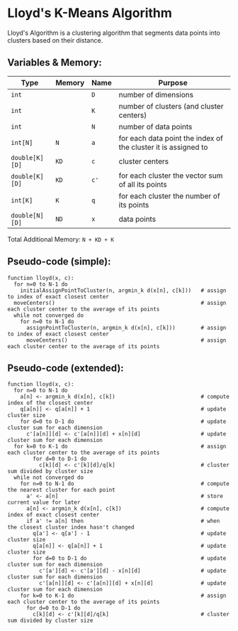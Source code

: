 # Lloyd's K-Means Algorithm

Lloyd's Algorithm is a clustering algorithm that segments data points into clusters based on their distance.

## Variables & Memory:

| Type           | Memory | Name | Purpose                                                        |
| -------------- | ------ | ---- | -------------------------------------------------------------- |
| `int`          |        | `D`  | number of dimensions                                           |
| `int`          |        | `K`  | number of clusters (and cluster centers)                       |
| `int`          |        | `N`  | number of data points                                          |
| `int[N]`       | `N`    | `a`  | for each data point the index of the cluster it is assigned to |
| `double[K][D]` | `KD`   | `c`  | cluster centers                                                |
| `double[K][D]` | `KD`   | `c'` | for each cluster the vector sum of all its points              |
| `int[K]`       | `K`    | `q`  | for each cluster the number of its points                      |
| `double[N][D]` | `ND`   | `x`  | data points                                                    |

Total Additional Memory: `N + KD + K`

## Pseudo-code (simple):

```
function lloyd(x, c):
  for n=0 to N-1 do
    initialAssignPointToCluster(n, argmin_k d(x[n], c[k]))   # assign to index of exact closest center
  moveCenters()                                              # assign each cluster center to the average of its points
  while not converged do
    for n=0 to N-1 do
      assignPointToCluster(n, argmin_k d(x[n], c[k]))        # assign to index of exact closest center
      moveCenters()                                          # assign each cluster center to the average of its points
```

## Pseudo-code (extended):

```
function lloyd(x, c):
  for n=0 to N-1 do
    a[n] <- argmin_k d(x[n], c[k])                           # compute index of the closest center
    q[a[n]] <- q[a[n]] + 1                                   # update cluster size
    for d=0 to D-1 do                                        # update cluster sum for each dimension
      c'[a[n]][d] <- c'[a[n]][d] + x[n][d]                   # update cluster sum for each dimension
  for k=0 to K-1 do                                          # assign each cluster center to the average of its points
        for d=0 to D-1 do
          c[k][d] <- c'[k][d]/q[k]                           # cluster sum divided by cluster size
  while not converged do
    for n=0 to N-1 do                                        # compute the nearest cluster for each point
      a' <- a[n]                                             # store current value for later
      a[n] <- argmin_k d(x[n], c[k])                         # compute index of exact closest center
      if a' != a[n] then                                     # when the closest cluster index hasn't changed
        q[a'] <- q[a'] - 1                                   # update cluster size
        q[a[n]] <- q[a[n]] + 1                               # update cluster size
        for d=0 to D-1 do                                    # update cluster sum for each dimension
          c'[a'][d] <- c'[a'][d] - x[n][d]                   # update cluster sum for each dimension
          c'[a[n]][d] <- c'[a[n]][d] + x[n][d]               # update cluster sum for each dimension
    for k=0 to K-1 do                                        # assign each cluster center to the average of its points
      for d=0 to D-1 do
        c[k][d] <- c'[k][d]/q[k]                             # cluster sum divided by cluster size
```
